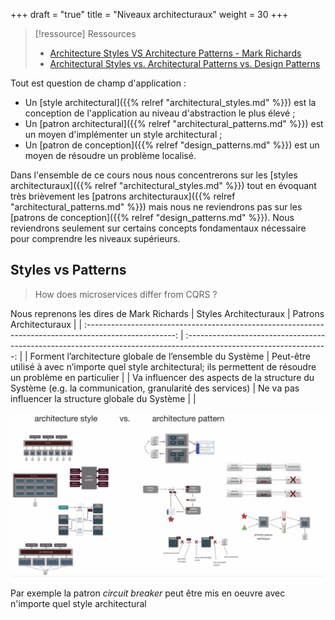 +++
draft = "true"
title = "Niveaux architecturaux"
weight = 30
+++

> [!ressource] Ressources
> - [Architecture Styles VS Architecture Patterns - Mark Richards](https://youtu.be/I-yBv72RCeA?t=30)  
> - [Architectural Styles vs. Architectural Patterns vs. Design Patterns](https://herbertograca.com/2017/07/28/architectural-styles-vs-architectural-patterns-vs-design-patterns/)

Tout est question de champ d'application :

- Un [style architectural]({{% relref "architectural_styles.md" %}}) est la conception de l'application au niveau d'abstraction le plus élevé ;
- Un [patron architectural]({{% relref "architectural_patterns.md" %}}) est un moyen d'implémenter un style architectural ;
- Un [patron de conception]({{% relref "design_patterns.md" %}}) est un moyen de résoudre un problème localisé.

Dans l'ensemble de ce cours nous nous concentrerons sur les [styles architecturaux]({{% relref "architectural_styles.md" %}}) tout en évoquant très brièvement les [patrons architecturaux]({{% relref "architectural_patterns.md" %}}) mais nous ne reviendrons pas sur les [patrons de conception]({{% relref "design_patterns.md" %}}). Nous reviendrons seulement sur certains concepts fondamentaux nécessaire pour comprendre les niveaux supérieurs.

## Styles vs Patterns
> How does microservices differ from CQRS ?

Nous reprenons les dires de Mark Richards 
|                                         Styles Architecturaux                                          |                                               Patrons Architecturaux                                                |
| :----------------------------------------------------------------------------------------------------: | :-----------------------------------------------------------------------------------------------------------------: |
|                        Forment l’architecture globale de l’ensemble du Système                         | Peut-être utilisé à avec n’importe quel style  architectural; ils permettent de résoudre un problème en particulier |
| Va influencer des aspects de la structure du Système (e.g. la communication, granularité des services) |                                Ne va pas influencer la structure globale du Système                                 |  |

![styles vs patterns](images/styles_vs_patterns.png)

Par exemple la patron *circuit breaker* peut être mis en oeuvre avec n'importe quel style architectural
